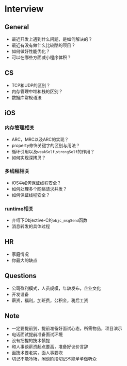 # Interview

## General

* 最近开发上遇到什么问题，是如何解决的？
* 最近有没有做什么比较酷的项目？
* 如何做好性能优化？
* 可以在哪些方面减小程序体积？

## CS

* TCP和UDP的区别？
* 内存管理中堆和栈的区别？
* 数据库常规语法

## iOS

### 内存管理相关

* ARC，MRC以及ARC的实现？
* property修饰关键字的区别与用法？
* 循环引用以及`weakSelf`,`strongSelf`的作用？
* 如何实现深拷贝？

### 多线程相关

* iOS中如何保证线程安全？
* 如何处理多个网络请求并发？
* 如何保证线程安全？

### runtime相关

* 介绍下Objective-C的`objc_msgSend`函数
* 消息转发的具体过程

## HR

* 家庭情况
* 你最大的缺点

## Questions

* 公司盈利模式，人员规模，年龄发布，企业文化
* 开发设备
* 薪资，福利，加班费，公积金，税后工资

## Note

* 一定要提前到，提前准备好面试心态，所需物品，项目演示
* 电话面试提前准备面试环境
* 没有把握的技术慎提
* 和人事谈薪资起点要高，准备好议价言辞
* 面技术要老实，面人事要吹
* 切记不能冷场，闲谈阶段切记不能单单做听众
